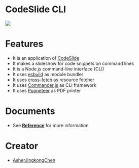 # CodeSlide CLI
[![](https://img.shields.io/npm/v/codeslide-cli?color=%230647D4&label=npm&style=flat-square)](https://www.npmjs.com/package/codeslide-cli?activeTab=readme)

# Features
- It is an application of [CodeSlide](https://github.com/AsherJingkongChen/codeslide)
- It makes a slideshow for code snippets on command lines
- It is a Node.js command-line interface (CLI)
- It uses [esbuild](https://github.com/evanw/esbuild) as module bundler
- It uses [cross-fetch](https://github.com/lquixada/cross-fetch) as resource fetcher
- It uses [Commander.js](https://github.com/tj/commander.js) as CLI framework
- It uses [Puppeteer](https://github.com/puppeteer/puppeteer) as PDF printer

# Documents
- See [**Reference**](https://github.com/AsherJingkongChen/codeslide/blob/main/packages/codeslide-cli/docs/REFERENCE.md) for more information

# Creator
- [AsherJingkongChen](https://github.com/AsherJingkongChen)

